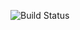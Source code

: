 ![Build Status](https://github.com/E-Emad/devops-capstone-project/actions/workflows/ci-build.yaml/badge.svg)